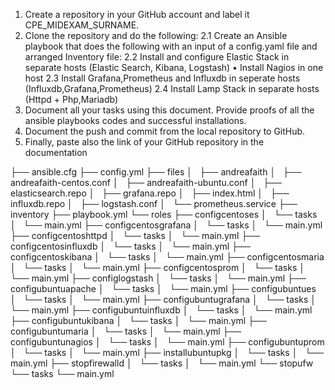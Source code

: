 1. Create a repository in your GitHub account and label it CPE_MIDEXAM_SURNAME. 
2. Clone the repository and do the following: 
   2.1 Create an Ansible playbook that does the following with an input of a config.yaml file and arranged Inventory file: 
   2.2 Install and configure Elastic Stack in separate hosts (Elastic Search, Kibana, Logstash) • Install Nagios in one host 
   2.3 Install Grafana,Prometheus and Influxdb in seperate hosts (Influxdb,Grafana,Prometheus) 
   2.4 Install Lamp Stack in separate hosts (Httpd + Php,Mariadb) 
3. Document all your tasks using this document. Provide proofs of all the ansible playbooks codes and successful installations.
4. Document the push and commit from the local repository to GitHub. 
5. Finally, paste also the link of your GitHub repository in the documentation


├── ansible.cfg
├── config.yml
├── files
│   ├── andreafaith
│   ├── andreafaith-centos.conf
│   ├── andreafaith-ubuntu.conf
│   ├── elasticsearch.repo
│   ├── grafana.repo
│   ├── index.html
│   ├── influxdb.repo
│   ├── logstash.conf
│   └── prometheus.service
├── inventory
├── playbook.yml
└── roles
    ├── configcentoses
    │   └── tasks
    │       └── main.yml
    ├── configcentosgrafana
    │   └── tasks
    │       └── main.yml
    ├── configcentoshttpd
    │   └── tasks
    │       └── main.yml
    ├── configcentosinfluxdb
    │   └── tasks
    │       └── main.yml
    ├── configcentoskibana
    │   └── tasks
    │       └── main.yml
    ├── configcentosmaria
    │   └── tasks
    │       └── main.yml
    ├── configcentosprom
    │   └── tasks
    │       └── main.yml
    ├── configlogstash
    │   └── tasks
    │       └── main.yml
    ├── configubuntuapache
    │   └── tasks
    │       └── main.yml
    ├── configubuntues
    │   └── tasks
    │       └── main.yml
    ├── configubuntugrafana
    │   └── tasks
    │       └── main.yml
    ├── configubuntuinfluxdb
    │   └── tasks
    │       └── main.yml
    ├── configubuntukibana
    │   └── tasks
    │       └── main.yml
    ├── configubuntumaria
    │   └── tasks
    │       └── main.yml
    ├── configubuntunagios
    │   └── tasks
    │       └── main.yml
    ├── configubuntuprom
    │   └── tasks
    │       └── main.yml
    ├── installubuntupkg
    │   └── tasks
    │       └── main.yml
    ├── stopfirewalld
    │   └── tasks
    │       └── main.yml
    └── stopufw
        └── tasks
            └── main.yml
